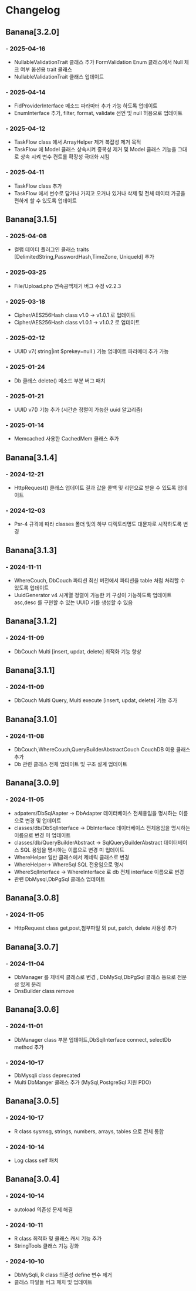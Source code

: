 # Changelog
## Banana[3.2.0]
### - 2025-04-16
- NullableValidationTrait 클래스 추가 FormValidation Enum 클래스에서 Null 체크 여부 옵션용 trait 클래스
- NullableValidationTrait 클래스 업데이트

### - 2025-04-14
- FidProviderInterface 메소드 파라마터 추가 가능 하도록 업데이트
- EnumInterface 추가, filter, format, validate 선언 및 null 허용으로 업데이트

### - 2025-04-12
- TaskFlow class 에서 ArrayHelper 제거 복잡성 제거 목적
- TaskFlow 에 Model 클래스 상속시켜 중복성 제거 및 Model 클래스 기능을 그대로 상속 시켜 변수 컨트롤 확장성 극대화 시킴

### - 2025-04-11
- TaskFlow class 추가
- TaskFlow 에서 변수로 담거나 가지고 오거나 있거나 삭제 및 전체 데이터 가공을 편하게 할 수 있도록 업데이트

## Banana[3.1.5]
### - 2025-04-08
- 컬럼 데이터 플러그인 클래스 traits [DelimitedString,PasswordHash,TimeZone, UniqueId] 추가

### - 2025-03-25
- File/Upload.php 연속공백제거 버그 수정 v2.2.3

### - 2025-03-18
- Cipher/AES256Hash class v1.0 -> v1.0.1 로 업데이트
- Cipher/AES256Hash class v1.0.1 -> v1.0.2 로 업데이트

### - 2025-02-12
- UUID v7( string|int $prekey=null ) 기능 업데이트 파라메터 추가 가능

### - 2025-01-24
- Db 클래스 delete() 메소드 부분 버그 패치

### - 2025-01-21
- UUID v7() 기능 추가 (시간순 정렬이 가능한 uuid 알고리즘)

### - 2025-01-14
- Memcached 사용한 CachedMem 클래스 추가

## Banana[3.1.4]
### - 2024-12-21
- HttpRequest() 클래스 업데이트 결과 값을 콜백 및 리턴으로 받을 수 있도록 업데이트

### - 2024-12-03
- Psr-4 규격에 따라 classes 폴더 및의 하부 디렉토리명도 대문자로 시작하도록 변경

## Banana[3.1.3]
### - 2024-11-11
- WhereCouch, DbCouch 파티션 최신 버전에서 파티션을 table 처럼 처리할 수 있도록 업데이트
- UuidGenerator v4 시계열 정렬이 가능한 키 구성이 가능하도록 업데이트 asc,desc 를 구현할 수 있는 UUID 키를 생성할 수 있음

## Banana[3.1.2]
### - 2024-11-09
- DbCouch Multi [insert, updat, delete] 최적화 기능 향상

## Banana[3.1.1]
### - 2024-11-09
- DbCouch Multi Query, Multi execute [insert, updat, delete] 기능 추가

## Banana[3.1.0]
### - 2024-11-08
- DbCouch,WhereCouch,QueryBuilderAbstractCouch CouchDB 이용 클래스 추가
- Db 관련 클래스 전체 업데이트 및 구조 설계 업데이트

## Banana[3.0.9]
### - 2024-11-05
- adpaters/DbSqlAapter -> DbAdapter 데이터베이스 전체용임을 명시하는 이름으로 변경 및 업데이트
- classes/db/DbSqlInterface -> DbInterface 데이터베이스 전체용임을 명시하는 이름으로 변경 미 업데이트
- classes/db/QueryBuilderAbstract -> SqlQueryBuilderAbstract 데이터베이스 SQL 용임을 명시하는 이름으로 변경 미 업데이트
- WhereHelper 일반 클래스에서 제네릭 클래스로 변경
- WhereHelper-> WhereSql SQL 전용임으로 명시
- WhereSqlInterface -> WhereInterface 로 db 전체 interface 이름으로 변경
- 관련 DbMysql,DbPgSql 클래스 업데이트

## Banana[3.0.8]

### - 2024-11-05
- HttpRequest class get,post,첨부파일 외 put, patch, delete 사용성 추가

## Banana[3.0.7]

### - 2024-11-04
- DbManager 를 제네릭 클래스로 변경 , DbMySql,DbPgSql 클래스 등으로 전문성 있게 분리
- DnsBuilder class remove

## Banana[3.0.6]

### - 2024-11-01
- DbManager class 부분 업데이트,DbSqlInterface connect, selectDb method 추가

### - 2024-10-17
- DbMysqli class deprecated
- Multi DbManger 클래스 추가 (MySql,PostgreSql 지원 PDO)

## Banana[3.0.5]

### - 2024-10-17
- R class sysmsg, strings, numbers, arrays, tables 으로 전체 통합

### - 2024-10-14
- Log class self 패치

## Banana[3.0.4]

### - 2024-10-14
- autoload 의존성 문제 해결

### - 2024-10-11
- R class 최적화 및 클래스 캐시 기능 추가
- StringTools 클래스 기능 강화

### - 2024-10-10
- DbMySqli, R class 의존성 define 변수 제거
- 클래스 파일들 버그 패치 및 업데이트